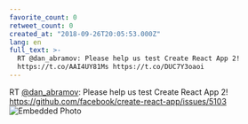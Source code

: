 ```yaml
---
favorite_count: 0
retweet_count: 0
created_at: "2018-09-26T20:05:53.000Z"
lang: en
full_text: >-
  RT @dan_abramov: Please help us test Create React App 2!
  https://t.co/AAI4UY81Ms https://t.co/DUC7Y3oaoi
---
```


RT [@dan_abramov](https://twitter.com/dan_abramov): Please help us test Create
React App 2! <https://github.com/facebook/create-react-app/issues/5103>
![Embedded Photo](https://twitter-media-coderbyheart.s3.eu-north-1.amazonaws.com/1045041792004104193-DoCnENUXcAAVijp.jpg)
